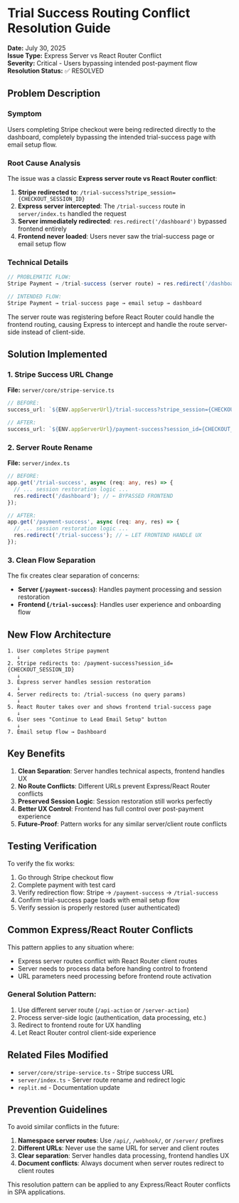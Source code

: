# Trial Success Routing Conflict Resolution Guide

**Date:** July 30, 2025  
**Issue Type:** Express Server vs React Router Conflict  
**Severity:** Critical - Users bypassing intended post-payment flow  
**Resolution Status:** ✅ RESOLVED

## Problem Description

### Symptom
Users completing Stripe checkout were being redirected directly to the dashboard, completely bypassing the intended trial-success page with email setup flow.

### Root Cause Analysis
The issue was a classic **Express server route vs React Router conflict**:

1. **Stripe redirected to**: `/trial-success?stripe_session={CHECKOUT_SESSION_ID}`
2. **Express server intercepted**: The `/trial-success` route in `server/index.ts` handled the request
3. **Server immediately redirected**: `res.redirect('/dashboard')` bypassed frontend entirely
4. **Frontend never loaded**: Users never saw the trial-success page or email setup flow

### Technical Details
```typescript
// PROBLEMATIC FLOW:
Stripe Payment → /trial-success (server route) → res.redirect('/dashboard') → User sees dashboard

// INTENDED FLOW:
Stripe Payment → trial-success page → email setup → dashboard
```

The server route was registering before React Router could handle the frontend routing, causing Express to intercept and handle the route server-side instead of client-side.

## Solution Implemented

### 1. Stripe Success URL Change
**File:** `server/core/stripe-service.ts`

```typescript
// BEFORE:
success_url: `${ENV.appServerUrl}/trial-success?stripe_session={CHECKOUT_SESSION_ID}`,

// AFTER:
success_url: `${ENV.appServerUrl}/payment-success?session_id={CHECKOUT_SESSION_ID}`,
```

### 2. Server Route Rename
**File:** `server/index.ts`

```typescript
// BEFORE:
app.get('/trial-success', async (req: any, res) => {
  // ... session restoration logic ...
  res.redirect('/dashboard'); // ← BYPASSED FRONTEND
});

// AFTER:
app.get('/payment-success', async (req: any, res) => {
  // ... session restoration logic ...
  res.redirect('/trial-success'); // ← LET FRONTEND HANDLE UX
});
```

### 3. Clean Flow Separation
The fix creates clear separation of concerns:

- **Server (`/payment-success`)**: Handles payment processing and session restoration
- **Frontend (`/trial-success`)**: Handles user experience and onboarding flow

## New Flow Architecture

```
1. User completes Stripe payment
   ↓
2. Stripe redirects to: /payment-success?session_id={CHECKOUT_SESSION_ID}
   ↓
3. Express server handles session restoration
   ↓
4. Server redirects to: /trial-success (no query params)
   ↓
5. React Router takes over and shows frontend trial-success page
   ↓
6. User sees "Continue to Lead Email Setup" button
   ↓
7. Email setup flow → Dashboard
```

## Key Benefits

1. **Clean Separation**: Server handles technical aspects, frontend handles UX
2. **No Route Conflicts**: Different URLs prevent Express/React Router conflicts
3. **Preserved Session Logic**: Session restoration still works perfectly
4. **Better UX Control**: Frontend has full control over post-payment experience
5. **Future-Proof**: Pattern works for any similar server/client route conflicts

## Testing Verification

To verify the fix works:

1. Go through Stripe checkout flow
2. Complete payment with test card
3. Verify redirection flow: Stripe → `/payment-success` → `/trial-success`
4. Confirm trial-success page loads with email setup flow
5. Verify session is properly restored (user authenticated)

## Common Express/React Router Conflicts

This pattern applies to any situation where:
- Express server routes conflict with React Router client routes
- Server needs to process data before handing control to frontend
- URL parameters need processing before frontend route activation

### General Solution Pattern:
1. Use different server route (`/api-action` or `/server-action`)
2. Process server-side logic (authentication, data processing, etc.)
3. Redirect to frontend route for UX handling
4. Let React Router control client-side experience

## Related Files Modified

- `server/core/stripe-service.ts` - Stripe success URL
- `server/index.ts` - Server route rename and redirect logic
- `replit.md` - Documentation update

## Prevention Guidelines

To avoid similar conflicts in the future:

1. **Namespace server routes**: Use `/api/`, `/webhook/`, or `/server/` prefixes
2. **Different URLs**: Never use the same URL for server and client routes
3. **Clear separation**: Server handles data processing, frontend handles UX
4. **Document conflicts**: Always document when server routes redirect to client routes

This resolution pattern can be applied to any Express/React Router conflicts in SPA applications.
